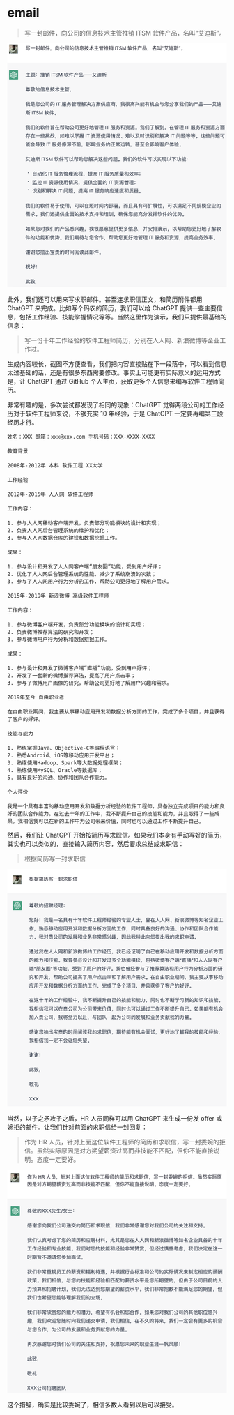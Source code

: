 # email

> 写一封邮件，向公司的信息技术主管推销 ITSM 软件产品，名叫“艾迪斯”。

![](/images/awesome/email.png)

此外，我们还可以用来写求职邮件。甚至连求职信正文，和简历附件都用 ChatGPT 来完成。比如写个码农的简历，我们可以给 ChatGPT 提供一些主要信息，包括工作经验、技能掌握情况等等。当然这里作为演示，我们只提供最基础的信息：

> 写一份十年工作经验的软件工程师简历，分别在人人网、新浪微博等企业工作过。

生成内容较长，截图不方便查看，我们把内容直接贴在下一段落中，可以看到信息太过基础的话，还是有很多东西需要修改。事实上可能更有实际意义的运用方式是，让 ChatGPT 通过 GitHub 个人主页，获取更多个人信息来编写软件工程师简历。

非常有趣的是，多次尝试都发现了相同的现象：ChatGPT 觉得两段公司的工作经历对于软件工程师来说，不够充实 10 年经验，于是 ChatGPT 一定要再编第三段经历才行。

```
姓名：XXX 邮箱：xxx@xxx.com 手机号码：XXX-XXXX-XXXX

教育背景

2008年-2012年 本科 软件工程 XX大学

工作经验

2012年-2015年 人人网 软件工程师

工作内容：

1. 参与人人网移动客户端开发，负责部分功能模块的设计和实现；
2. 负责人人网后台管理系统的维护和优化；
3. 参与人人网数据仓库的建设和数据挖掘工作。

成果：

1. 参与设计和开发了人人网客户端“朋友圈”功能，受到用户好评；
2. 优化了人人网后台管理系统的性能，减少了系统崩溃的次数；
3. 参与了人人网用户行为分析的工作，帮助公司更好地了解用户需求。

2015年-2019年 新浪微博 高级软件工程师

工作内容：

1. 参与微博客户端开发，负责部分功能模块的设计和实现；
2. 负责微博推荐算法的研究和开发；
3. 参与微博用户行为分析和数据挖掘工作。

成果：

1. 参与设计和开发了微博客户端“直播”功能，受到用户好评；
2. 开发了一套新的微博推荐算法，提高了用户点击率；
3. 参与了微博用户画像的研究，帮助公司更好地了解用户兴趣和需求。

2019年至今 自由职业者

在自由职业期间，我主要从事移动应用开发和数据分析方面的工作，完成了多个项目，并且获得了客户的好评。

技能与能力

1. 熟练掌握Java、Objective-C等编程语言；
2. 熟悉Android、iOS等移动应用开发平台；
3. 熟练使用Hadoop、Spark等大数据处理框架；
4. 熟练使用MySQL、Oracle等数据库；
5. 具有良好的沟通、协作和团队合作能力。

个人评价

我是一个具有丰富的移动应用开发和数据分析经验的软件工程师，具备独立完成项目的能力和良好的团队合作能力。在过去十年的工作中，我不断提升自己的技能和能力，并且取得了一些成果。我相信我可以在新的工作中为公司带来价值，同时也可以通过工作不断提升自己。
```

然后，我们让 ChatGPT 开始按简历写求职信。如果我们本身有手动写好的简历，其实也可以类似的，直接输入简历内容，然后要求总结成求职信：

> 根据简历写一封求职信

![](/images/awesome/email-job.png)

当然，以子之矛攻子之盾，HR 人员同样可以用 ChatGPT 来生成一份发 offer 或婉拒的邮件。让我们针对前面的求职信给一封回复：

> 作为 HR 人员，针对上面这位软件工程师的简历和求职信，写一封委婉的拒信。虽然实际原因是对方期望薪资过高而非技能不匹配，但你不能直接说明。态度一定要好。

![](/images/awesome/email-hr.png)

这个措辞，确实是比较委婉了，相信多数人看到以后可以接受。

